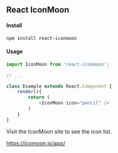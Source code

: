 ## React IconMoon

#### Install
```
npm install react-iconmoon
```


#### Usage
```js
import IconMoon from 'react-iconmoon';

// ...

class Example extends React.Component {
    render(){
        return (
            <IconMoon icon="pencil" />
        )
    }
}
```

Visit the IconMoon site to see the icon list.

https://icomoon.io/app/